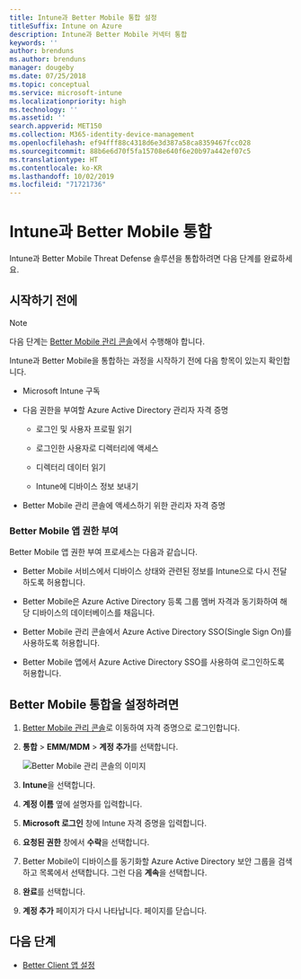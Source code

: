 ```yaml
---
title: Intune과 Better Mobile 통합 설정
titleSuffix: Intune on Azure
description: Intune과 Better Mobile 커넥터 통합
keywords: ''
author: brenduns
ms.author: brenduns
manager: dougeby
ms.date: 07/25/2018
ms.topic: conceptual
ms.service: microsoft-intune
ms.localizationpriority: high
ms.technology: ''
ms.assetid: ''
search.appverid: MET150
ms.collection: M365-identity-device-management
ms.openlocfilehash: ef94fff88c4318d6e3d387a58ca8359467fcc028
ms.sourcegitcommit: 88b6e6d70f5fa15708e640f6e20b97a442ef07c5
ms.translationtype: HT
ms.contentlocale: ko-KR
ms.lasthandoff: 10/02/2019
ms.locfileid: "71721736"
---
```

# <a name="integrate-better-mobile-with-intune"></a>Intune과 Better Mobile 통합

Intune과 Better Mobile Threat Defense 솔루션을 통합하려면 다음 단계를 완료하세요.

## <a name="before-you-begin"></a>시작하기 전에

> [!NOTE]
> 다음 단계는 [Better Mobile 관리 콘솔](https://aad.bmobi.net)에서 수행해야 합니다.

Intune과 Better Mobile을 통합하는 과정을 시작하기 전에 다음 항목이 있는지 확인합니다.

- Microsoft Intune 구독

- 다음 권한을 부여할 Azure Active Directory 관리자 자격 증명

  - 로그인 및 사용자 프로필 읽기

  - 로그인한 사용자로 디렉터리에 액세스

  - 디렉터리 데이터 읽기

  - Intune에 디바이스 정보 보내기

- Better Mobile 관리 콘솔에 액세스하기 위한 관리자 자격 증명

### <a name="better-mobile-app-authorization"></a>Better Mobile 앱 권한 부여

Better Mobile 앱 권한 부여 프로세스는 다음과 같습니다.

- Better Mobile 서비스에서 디바이스 상태와 관련된 정보를 Intune으로 다시 전달하도록 허용합니다.

- Better Mobile은 Azure Active Directory 등록 그룹 멤버 자격과 동기화하여 해당 디바이스의 데이터베이스를 채웁니다.

- Better Mobile 관리 콘솔에서 Azure Active Directory SSO(Single Sign On)를 사용하도록 허용합니다.

- Better Mobile 앱에서 Azure Active Directory SSO를 사용하여 로그인하도록 허용합니다.

## <a name="to-set-up-better-mobile-integration"></a>Better Mobile 통합을 설정하려면

1. [Better Mobile 관리 콘솔](https://aad.bmobi.net)로 이동하여 자격 증명으로 로그인합니다.
2. **통합** > **EMM/MDM** > **계정 추가**를 선택합니다.

     ![Better Mobile 관리 콘솔의 이미지](./media/better-mobile-mtd-connector-integration/better_mobile_console.png)
 
3. **Intune**을 선택합니다.
4. **계정 이름** 옆에 설명자를 입력합니다. 
5. **Microsoft 로그인** 창에 Intune 자격 증명을 입력합니다.
6. **요청된 권한** 창에서 **수락**을 선택합니다.
7. Better Mobile이 디바이스를 동기화할 Azure Active Directory 보안 그룹을 검색하고 목록에서 선택합니다. 그런 다음 **계속**을 선택합니다.
8. **완료**를 선택합니다.
9. **계정 추가** 페이지가 다시 나타납니다. 페이지를 닫습니다. 

## <a name="next-steps"></a>다음 단계

- [Better Client 앱 설정](mtd-apps-ios-app-configuration-policy-add-assign.md)
